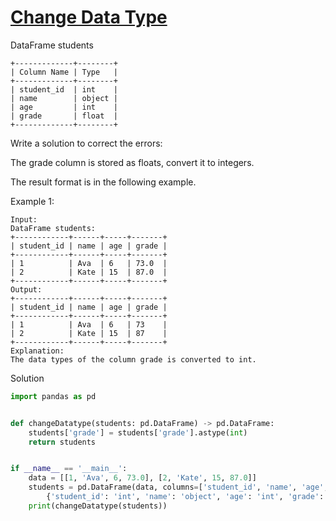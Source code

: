 # [Change Data Type](https://leetcode.com/problems/change-data-type/description/?lang=pythondata)

DataFrame students
```
+-------------+--------+
| Column Name | Type   |
+-------------+--------+
| student_id  | int    |
| name        | object |
| age         | int    |
| grade       | float  |
+-------------+--------+
```
Write a solution to correct the errors:

The grade column is stored as floats, convert it to integers.

The result format is in the following example.

Example 1:
```
Input:
DataFrame students:
+------------+------+-----+-------+
| student_id | name | age | grade |
+------------+------+-----+-------+
| 1          | Ava  | 6   | 73.0  |
| 2          | Kate | 15  | 87.0  |
+------------+------+-----+-------+
Output:
+------------+------+-----+-------+
| student_id | name | age | grade |
+------------+------+-----+-------+
| 1          | Ava  | 6   | 73    |
| 2          | Kate | 15  | 87    |
+------------+------+-----+-------+
Explanation: 
The data types of the column grade is converted to int.
```
Solution
```python
import pandas as pd


def changeDatatype(students: pd.DataFrame) -> pd.DataFrame:
    students['grade'] = students['grade'].astype(int)
    return students


if __name__ == '__main__':
    data = [[1, 'Ava', 6, 73.0], [2, 'Kate', 15, 87.0]]
    students = pd.DataFrame(data, columns=['student_id', 'name', 'age', 'grade']).astype(
        {'student_id': 'int', 'name': 'object', 'age': 'int', 'grade': 'float'})
    print(changeDatatype(students))
```